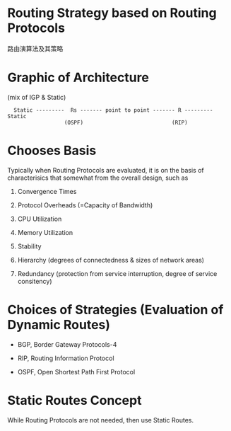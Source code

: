 # Routing Strategy based on Routing Protocols
路由演算法及其策略

# Graphic of Architecture

(mix of IGP & Static)




      Static ---------  Rs ------- point to point ------- R --------- Static
                      (OSPF)                            (RIP)




# Chooses Basis

Typically when Routing Protocols are evaluated, it is on the basis of characterisics that somewhat from the overall design, such as 

1. Convergence Times

2. Protocol Overheads (=Capacity of Bandwidth)

3. CPU Utilization

4. Memory Utilization

5. Stability

6. Hierarchy (degrees of connectedness & sizes of network areas)

7. Redundancy (protection from service interruption, degree of service consitency)

# Choices of Strategies (Evaluation of Dynamic Routes) 

* BGP, Border Gateway Protocols-4

* RIP, Routing Information Protocol

* OSPF, Open Shortest Path First Protocol

# Static Routes Concept

While Routing Protocols are not needed, then use Static Routes.


